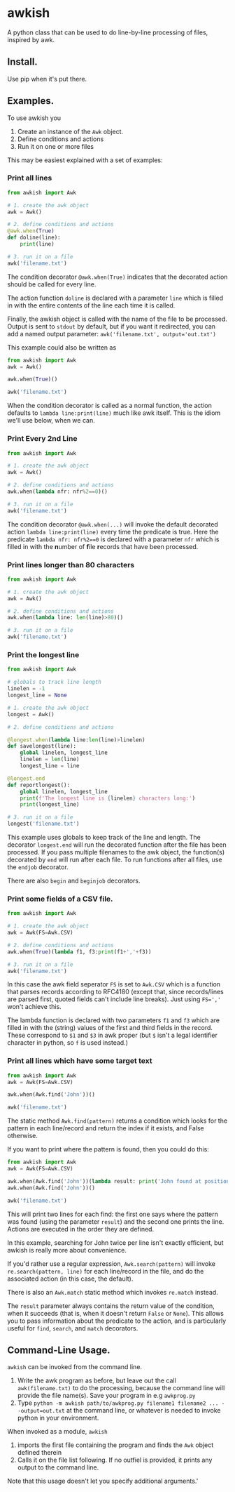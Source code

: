 # awkish

A python class that can be used to do line-by-line processing of files, inspired by awk.

## Install.

Use pip when it's put there.

## Examples.

To use awkish you

1. Create an instance of the `Awk` object.
2. Define conditions and actions
3. Run it on one or more files

This may be easiest explained with a set of examples:

### Print all lines

```python
from awkish import Awk

# 1. create the awk object
awk = Awk()

# 2. define conditions and actions
@awk.when(True)
def doline(line):
    print(line)

# 3. run it on a file
awk('filename.txt')
```

The condition decorator `@awk.when(True)` indicates that the decorated action should be called for every line.

The action function `doline` is declared with a parameter `line` which is filled in with
the entire contents of the line each time it is called.

Finally, the awkish object is called with the name of the file to be processed. Output
is sent to `stdout` by default, but if you want it redirected, you can add a named output parameter:
`awk('filename.txt', output='out.txt')`

This example could also be written as

```python
from awkish import Awk
awk = Awk()

awk.when(True)()

awk('filename.txt')
```

When the condition decorator is called as a normal function, the action defaults to
`lambda line:print(line)` much like awk itself.
This is the idiom we'll use below, when we can.

### Print Every 2nd Line

```python
from awkish import Awk

# 1. create the awk object
awk = Awk()

# 2. define conditions and actions
awk.when(lambda nfr: nfr%2==0)()

# 3. run it on a file
awk('filename.txt')
```

The condition decorator `@awk.when(...)` will invoke the default decorated action
`lambda line:print(line)` every time the predicate
is true. Here the predicate `lambda nfr: nfr%2==0` is declared with a parameter `nfr`
which is filled in with the **n**umber of **f**ile **r**ecords that have been processed.

### Print lines longer than 80 characters

```python
from awkish import Awk

# 1. create the awk object
awk = Awk()

# 2. define conditions and actions
awk.when(lambda line: len(line)>80)()

# 3. run it on a file
awk('filename.txt')
```

### Print the longest line

```python
from awkish import Awk

# globals to track line length
linelen = -1
longest_line = None

# 1. create the awk object
longest = Awk()

# 2. define conditions and actions

@longest.when(lambda line:len(line)>linelen)
def savelongest(line):
    global linelen, longest_line
    linelen = len(line)
    longest_line = line

@longest.end
def reportlongest():
    global linelen, longest_line
    print(f'The longest line is {linelen} characters long:')
    print(longest_line)

# 3. run it on a file
longest('filename.txt')
```

This example uses globals to keep track of the line and length. The decorator
`longest.end` will run the decorated function after the file has been
processed. If you pass multiple filenames to the awk object, the function(s) decorated
by `end` will run after each file. To run functions after all files, use the `endjob` decorator.

There are also `begin` and `beginjob` decorators.

### Print some fields of a CSV file.

```python
from awkish import Awk

# 1. create the awk object
awk = Awk(FS=Awk.CSV)

# 2. define conditions and actions
awk.when(True)(lambda f1, f3:print(f1+','+f3))

# 3. run it on a file
awk('filename.txt')
```

In this case the awk field seperator `FS` is set to `Awk.CSV` which is a function that
parses records according to RFC4180 (except that, since records/lines are parsed first, quoted fields can't include line breaks). Just using `FS=','` won't achieve this.

The lambda function is declared with two parameters `f1` and `f3` which are filled in
with the (string) values of the first and third fields in the record. These correspond
to `$1` and `$3` in awk proper (but `$` isn't a legal identifier character in python,
so `f` is used instead.)

### Print all lines which have some target text

```python
from awkish import Awk
awk = Awk(FS=Awk.CSV)

awk.when(Awk.find('John'))()

awk('filename.txt')
```

The static method `Awk.find(pattern)` returns a condition which looks for the pattern in each line/record and return the index if it exists, and False otherwise.

If you want to print where
the pattern is found, then you could do this:

```python
from awkish import Awk
awk = Awk(FS=Awk.CSV)

awk.when(Awk.find('John'))(lambda result: print('John found at position', result))
awk.when(Awk.find('John'))()

awk('filename.txt')
```

This will print two lines for each find: the first one says where the pattern was
found (using the parameter `result`) and the second one prints the line. Actions are
executed in the order they are defined.

In this example, searching for John twice per line isn't exactly efficient, but awkish is really more
about convenience.

If you'd rather use a regular
expression, `Awk.search(pattern)` will invoke `re.search(pattern, line)` for
each line/record in the file, and do the associated action (in this case, the default).

There is also an `Awk.match` static method which invokes `re.match` instead.

The `result` parameter always contains the return value of the condition, when it
succeeds (that is, when it doesn't return `False` or `None`). This allows you to
pass information about the predicate to the action, and is particularly useful for
`find`, `search`, and `match` decorators.

## Command-Line Usage.

`awkish` can be invoked from the command line.

1. Write the awk program as before, but leave out the call `awk(filename.txt)` to do the processing,
   because the command line will provide the file name(s). Save your program in
   e.g `awkprog.py`
2. Type `python -m awkish path/to/awkprog.py filename1 filename2 ... --output=out.txt` at the command line,
   or whatever is needed to invoke python in your environment.

When invoked as a module, `awkish`

1. imports the first file containing the program and finds the `Awk` object defined therein
2. Calls it on the file list following. If no outfiel is provided, it prints any output
   to the command line.

Note that this usage doesn't let you specify additional arguments.'
